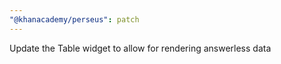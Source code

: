 ```yaml
---
"@khanacademy/perseus": patch
---
```


Update the Table widget to allow for rendering answerless data
